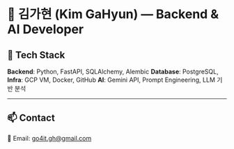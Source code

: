 # 👋 김가현 (Kim GaHyun) — Backend & AI Developer

## 🔧 Tech Stack

**Backend**: Python, FastAPI, SQLAlchemy, Alembic
**Database**: PostgreSQL, 
**Infra**: GCP VM, Docker, GitHub
**AI**: Gemini API, Prompt Engineering, LLM 기반 분석  

---


## 📫 Contact

📮 Email: go4it.gh@gmail.com  



